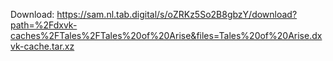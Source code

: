 Download: https://sam.nl.tab.digital/s/oZRKz5So2B8gbzY/download?path=%2Fdxvk-caches%2FTales%2FTales%20of%20Arise&files=Tales%20of%20Arise.dxvk-cache.tar.xz
